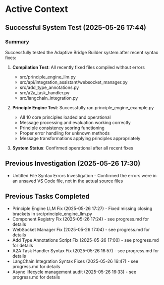 # Active Context

## Successful System Test (2025-05-26 17:44)

### Summary
Successfully tested the Adaptive Bridge Builder system after recent syntax fixes:

1. **Compilation Test**: All recently fixed files compiled without errors
   - src/principle_engine_llm.py
   - src/api/integration_assistant/websocket_manager.py
   - src/add_type_annotations.py
   - src/a2a_task_handler.py
   - src/langchain_integration.py

2. **Principle Engine Test**: Successfully ran principle_engine_example.py
   - All 10 core principles loaded and operational
   - Message processing and evaluation working correctly
   - Principle consistency scoring functioning
   - Proper error handling for unknown methods
   - Message transformations applying principles appropriately

3. **System Status**: Confirmed operational after all recent fixes

## Previous Investigation (2025-05-26 17:30)
- Untitled File Syntax Errors Investigation - Confirmed the errors were in an unsaved VS Code file, not in the actual source files

## Previous Tasks Completed
- Principle Engine LLM Fix (2025-05-26 17:27) - Fixed missing closing brackets in src/principle_engine_llm.py
- Component Registry Fix (2025-05-26 17:24) - see progress.md for details  
- WebSocket Manager Fix (2025-05-26 17:04) - see progress.md for details
- Add Type Annotations Script Fix (2025-05-26 17:00) - see progress.md for details
- A2A Task Handler Syntax Fix (2025-05-26 16:57) - see progress.md for details
- LangChain Integration Syntax Fixes (2025-05-26 16:47) - see progress.md for details
- Async lifecycle management audit (2025-05-26 16:33) - see progress.md for details
